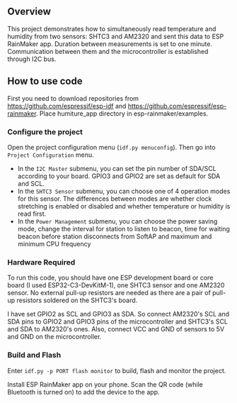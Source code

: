 ## Overview

This project demonstrates how to simultaneously read temperature and humidity from two sensors: SHTC3 and AM2320 and sent this data to ESP RainMaker app. Duration between measurements is set to one minute. Communication between them and  the microcontroller is established through I2C bus.

## How to use code

First you need to download repositories from https://github.com/espressif/esp-idf and https://github.com/espressif/esp-rainmaker. Place humiture_app directory in           esp-rainmaker/examples.

### Configure the project

Open the project configuration menu (`idf.py menuconfig`). Then go into `Project Configuration` menu.

- In the `I2C Master` submenu, you can set the pin number of SDA/SCL according to your board. GPIO3 and GPIO2 are set as default for SDA and SCL.
- In the `SHTC3 Sensor` submenu, you can choose one of 4 operation modes for this sensor. The differences between modes are whether clock stretching is enabled or disabled and whether temperature or humidity is read first.
- In the `Power Management` submenu, you can choose the power saving mode, change the interval for station to listen to beacon, time for waiting beacon before station disconnects from SoftAP and maximum and minimum CPU frequency

### Hardware Required

To run this code, you should have one ESP development board or core board (I used ESP32-C3-DevKitM-1), one SHTC3 sensor and one AM2320 sensor. No external pull-up resistors are needed as there are a pair of pull-up resistors soldered on the SHTC3's board.

I have set GPIO2 as SCL and GPIO3 as SDA. So connect AM2320's SCL and SDA pins to GPIO2 and GPIO3 pins of the microcontroller and SHTC3's SCL and SDA to AM2320's ones. Also, connect VCC and GND of sensors to 5V and GND on the microcontroller.

### Build and Flash

Enter `idf.py -p PORT flash monitor` to build, flash and monitor the project.

Install ESP RainMaker app on your phone. Scan the QR code (while Bluetooth is turned on) to add the device to the app.
